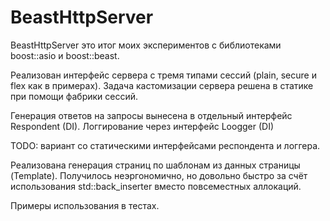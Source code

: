 # BeastHttpServer

BeastHttpServer это итог моих экспериментов с библиотеками boost::asio и boost::beast.

Реализован интерфейс сервера с тремя типами сессий (plain, secure и flex как в примерах).
Задача кастомизации сервера решена в статике при помощи фабрики сессий.

Генерация ответов на запросы вынесена в отдельный интерфейс Respondent (DI). 
Логгирование через интерфейс Loogger (DI)

TODO: вариант со статическими интерфейсами респондента и логгера.

Реализована генерация страниц по шаблонам из данных страницы (Template). 
Получилось неэргономично, но довольно быстро за счёт использования std::back_inserter вместо повсеместных аллокаций.

Примеры использования в тестах.